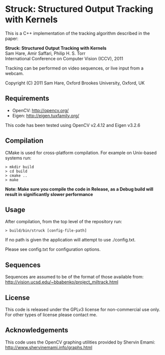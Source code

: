 # Struck: Structured Output Tracking with Kernels


This is a C++ implementation of the tracking algorithm described in the paper:

**Struck: Structured Output Tracking with Kernels**  
Sam Hare, Amir Saffari, Philip H. S. Torr  
International Conference on Computer Vision (ICCV), 2011

Tracking can be performed on video sequences, or live input from a webcam.

Copyright (C) 2011 Sam Hare, Oxford Brookes University, Oxford, UK

## Requirements

* OpenCV: http://opencv.org/
* Eigen: http://eigen.tuxfamily.org/

This code has been tested using OpenCV v2.4.12 and Eigen v3.2.6

## Compilation

CMake is used for cross-platform compilation. For example on Unix-based systems run:

    > mkdir build
    > cd build
    > cmake ..
    > make

**Note: Make sure you compile the code in Release, as a Debug build will result in significantly slower performance**

## Usage

After compilation, from the top level of the repository run:

    > build/bin/struck [config-file-path]

If no path is given the application will attempt to
use ./config.txt.

Please see config.txt for configuration options.


## Sequences

Sequences are assumed to be of the format of those
available from: http://vision.ucsd.edu/~bbabenko/project_miltrack.html

## License

This code is released under the GPLv3 license for non-commercial use only. For other types of license please contact me.

## Acknowledgements

This code uses the OpenCV graphing utilities provided
by Shervin Emami: http://www.shervinemami.info/graphs.html

